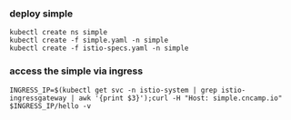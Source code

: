 ### deploy simple
```
kubectl create ns simple
kubectl create -f simple.yaml -n simple
kubectl create -f istio-specs.yaml -n simple
```

### access the simple via ingress
```
INGRESS_IP=$(kubectl get svc -n istio-system | grep istio-ingressgateway | awk '{print $3}');curl -H "Host: simple.cncamp.io" $INGRESS_IP/hello -v
```